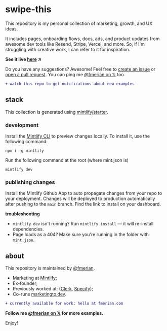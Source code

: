 # swipe-this

This repository is my personal collection of marketing, growth, and UX ideas.

It includes pages, onboarding flows, docs, ads, and product updates from awesome dev tools like Resend, Stripe, Vercel, and more. So, if I'm struggling with creative work, I can refer to it for inspiration.

**See it live [here](https://mktto.dev/examples)  ↗︎**

Do you have any suggestions? Awesome! Feel free to [create an issue](https://github.com/fmerian/swipe-this/issues) or [open a pull request](https://github.com/fmerian/swipe-this/pulls). You can ping me [@fmerian on 𝕏](https://x.com/fmerian) too.

```diff
+ watch this repo to get notifications about new examples
```

## stack

This collection is generated using [mintlify/starter](https://git.new/docs).

### development

Install the [Mintlify CLI](https://www.npmjs.com/package/mintlify) to preview changes locally. To install it, use the following command:

```
npm i -g mintlify
```

Run the following command at the root (where mint.json is)

```
mintlify dev
```

### publishing changes

Install the Mintlify Github App to auto propagate changes from your repo to your deployment. Changes will be deployed to production automatically after pushing to the `main` branch. Find the link to install on your dashboard. 

**troubleshooting**

- `mintlify dev` isn't running? Run `mintlify install` — it will re-install dependencies.
- Page loads as a 404? Make sure you're running in the folder with `mint.json`.

## about

This repository is maintained by [@fmerian](https://read.cv/fmerian).

- Marketing at [Mintlify](https://mintlify.com);
- Ex-founder;
- Previously worked at: ([Clerk](https://clerk.com), [Specify](https://specifyapp.com));
- Co-runs [marketingto.dev](https://marketingto.dev).

```diff
+ currently available for work: hello at fmerian.com
```

**Follow me [@fmerian on 𝕏](https://x.com/fmerian) for more examples.**

Enjoy!

